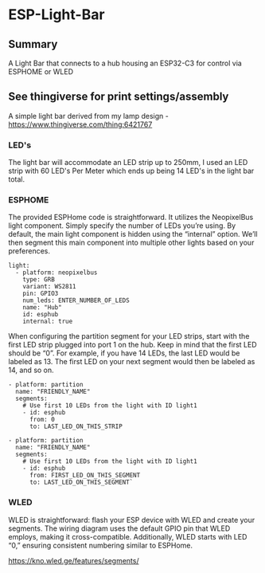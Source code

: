 # ESP-Light-Bar

## Summary
A Light Bar that connects to a hub housing an ESP32-C3 for control via ESPHOME or WLED

## See thingiverse for print settings/assembly
A simple light bar derived from my lamp design - https://www.thingiverse.com/thing:6421767

### LED's
The light bar will accommodate an LED strip up to 250mm, I used an LED strip with 60 LED's Per Meter which ends up being 14 LED's in the light bar total.

### ESPHOME
The provided ESPHome code is straightforward. It utilizes the NeopixelBus light component. Simply specify the number of LEDs you’re using. By default, the main light component is hidden using the “internal” option. We’ll then segment this main component into multiple other lights based on your preferences.

```
light:
  - platform: neopixelbus
    type: GRB
    variant: WS2811
    pin: GPIO3
    num_leds: ENTER_NUMBER_OF_LEDS
    name: "Hub"
    id: esphub
    internal: true
```

When configuring the partition segment for your LED strips, start with the first LED strip plugged into port 1 on the hub. Keep in mind that the first LED should be “0”. For example, if you have 14 LEDs, the last LED would be labeled as 13. The first LED on your next segment would then be labeled as 14, and so on.

```
- platform: partition
  name: "FRIENDLY_NAME"
  segments:
    # Use first 10 LEDs from the light with ID light1
    - id: esphub
      from: 0
      to: LAST_LED_ON_THIS_STRIP

- platform: partition
  name: "FRIENDLY_NAME"
  segments:
    # Use first 10 LEDs from the light with ID light1
    - id: esphub
      from: FIRST_LED_ON_THIS_SEGMENT
      to: LAST_LED_ON_THIS_SEGMENT`
```
### WLED

WLED is straightforward: flash your ESP device with WLED and create your segments. The wiring diagram uses the default GPIO pin that WLED employs, making it cross-compatible. Additionally, WLED starts with LED “0,” ensuring consistent numbering similar to ESPHome.

https://kno.wled.ge/features/segments/

